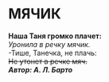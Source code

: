# **МЯЧИК**  
**Наша Таня громко плачет:**  
*Уронила в речку мячик.*  
-Тише, Танечка, не плачь:  
~~Не утонет в речке мяч.~~  
**_Автор: А. Л. Барто_**